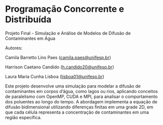# Programação Concorrente e Distribuída
Projeto Final - Simulação e Análise de Modelos de Difusão de Contaminantes em Água

Autores:

Camila Barretto Lins Paes (camila.paes@unifesp.br)

Harrison Caetano Candido (h.candido20@unifesp.br)

Laura Maria Cunha Lisboa (lisboa01@unifesp.br)

Este projeto desenvolve uma simulação para modelar a difusão de contaminantes em corpos d’água, como lagos ou rios, aplicando conceitos de paralelismo com OpenMP, CUDA e MPI, para analisar o comportamento dos poluentes ao longo do tempo. A abordagem implementa a equação de difusão bidimensional utilizando diferenças finitas em uma grade 2D, em que cada célula representa a concentração de contaminantes em uma região específica.
